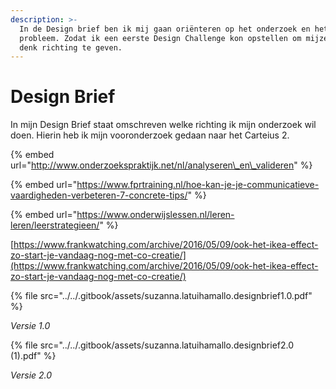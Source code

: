 ```yaml
---
description: >-
  In de Design brief ben ik mij gaan oriënteren op het onderzoek en het
  probleem. Zodat ik een eerste Design Challenge kon opstellen om mijzelf al een
  denk richting te geven.
---
```


# Design Brief

In mijn Design Brief staat omschreven welke richting ik mijn onderzoek wil doen. Hierin heb ik mijn vooronderzoek gedaan naar het Carteius 2. 



{% embed url="http://www.onderzoekspraktijk.net/nl/analyseren\_en\_valideren" %}

{% embed url="https://www.fprtraining.nl/hoe-kan-je-je-communicatieve-vaardigheden-verbeteren-7-concrete-tips/" %}

{% embed url="https://www.onderwijslessen.nl/leren-leren/leerstrategieen/" %}

[https://www.frankwatching.com/archive/2016/05/09/ook-het-ikea-effect-zo-start-je-vandaag-nog-met-co-creatie/](https://www.frankwatching.com/archive/2016/05/09/ook-het-ikea-effect-zo-start-je-vandaag-nog-met-co-creatie/)

{% file src="../../.gitbook/assets/suzanna.latuihamallo.designbrief1.0.pdf" %}

_Versie 1.0_

{% file src="../../.gitbook/assets/suzanna.latuihamallo.designbrief2.0 \(1\).pdf" %}

_Versie 2.0_

